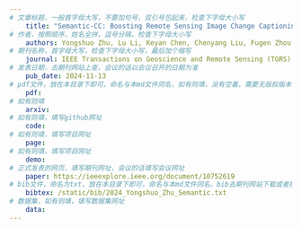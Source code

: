```yaml
---
# 文章标题，一般首字母大写，不要加句号，双引号包起来，检查下字母大小写
    title: "Semantic-CC: Boosting Remote Sensing Image Change Captioning via Foundational Knowledge and Semantic Guidance"
# 作者，按照顺序，姓名全拼，逗号分隔，检查下字母大小写
    authors: Yongshuo Zhu, Lu Li, Keyan Chen, Chenyang Liu, Fugen Zhou and **Zhenwei Shi**
# 期刊名称，首字母大写，检查下字母大小写，最后加个缩写
    journal: IEEE Transactions on Geoscience and Remote Sensing (TGRS)
# 发表日期，去期刊网站上查，会议的话以会议召开的日期为准
    pub_date: 2024-11-13
# pdf文件，放在本目录下即可，命名与本md文件同名，如有则填，没有空着，需要无版权版本
    pdf: 
# 如有则填
    arxiv: 
# 如有则填，填写github网址
    code: 
# 如有则填，填写项目网址
    page: 
# 如有则填，填写项目网址
    demo: 
# 正式发表的网页，填写期刊网址，会议的话填写会议网址
    paper: https://ieeexplore.ieee.org/document/10752619
# bib文件，命名为txt，放在本目录下即可，命名与本md文件同名。bib去期刊网站下载或者找不到去google scholar上
    bibtex: /static/bib/2024_Yongshuo_Zhu_Semantic.txt
# 数据集，如有则填，填写数据集网址
    data:
---
```


